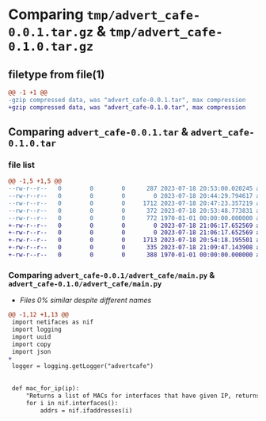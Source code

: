 # Comparing `tmp/advert_cafe-0.0.1.tar.gz` & `tmp/advert_cafe-0.1.0.tar.gz`

## filetype from file(1)

```diff
@@ -1 +1 @@
-gzip compressed data, was "advert_cafe-0.0.1.tar", max compression
+gzip compressed data, was "advert_cafe-0.1.0.tar", max compression
```

## Comparing `advert_cafe-0.0.1.tar` & `advert_cafe-0.1.0.tar`

### file list

```diff
@@ -1,5 +1,5 @@
--rw-r--r--   0        0        0      287 2023-07-18 20:53:00.020245 advert_cafe-0.0.1/README.md
--rw-r--r--   0        0        0        0 2023-07-18 20:44:29.794617 advert_cafe-0.0.1/advert_cafe/__init__.py
--rw-r--r--   0        0        0     1712 2023-07-18 20:47:23.357219 advert_cafe-0.0.1/advert_cafe/main.py
--rw-r--r--   0        0        0      372 2023-07-18 20:53:48.773831 advert_cafe-0.0.1/pyproject.toml
--rw-r--r--   0        0        0      772 1970-01-01 00:00:00.000000 advert_cafe-0.0.1/PKG-INFO
+-rw-r--r--   0        0        0        0 2023-07-18 21:06:17.652569 advert_cafe-0.1.0/README.md
+-rw-r--r--   0        0        0        0 2023-07-18 21:06:17.652569 advert_cafe-0.1.0/advert_cafe/__init__.py
+-rw-r--r--   0        0        0     1713 2023-07-18 20:54:18.195501 advert_cafe-0.1.0/advert_cafe/main.py
+-rw-r--r--   0        0        0      335 2023-07-18 21:09:47.143908 advert_cafe-0.1.0/pyproject.toml
+-rw-r--r--   0        0        0      388 1970-01-01 00:00:00.000000 advert_cafe-0.1.0/PKG-INFO
```

### Comparing `advert_cafe-0.0.1/advert_cafe/main.py` & `advert_cafe-0.1.0/advert_cafe/main.py`

 * *Files 0% similar despite different names*

```diff
@@ -1,12 +1,13 @@
 import netifaces as nif
 import logging
 import uuid
 import copy
 import json
+
 logger = logging.getLogger("advertcafe")
 
 
 def mac_for_ip(ip):
     "Returns a list of MACs for interfaces that have given IP, returns None if not found"
     for i in nif.interfaces():
         addrs = nif.ifaddresses(i)
```

